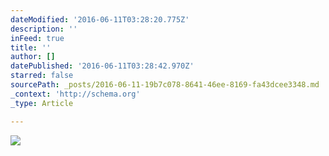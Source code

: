 ```yaml
---
dateModified: '2016-06-11T03:28:20.775Z'
description: ''
inFeed: true
title: ''
author: []
datePublished: '2016-06-11T03:28:42.970Z'
starred: false
sourcePath: _posts/2016-06-11-19b7c078-8641-46ee-8169-fa43dcee3348.md
_context: 'http://schema.org'
_type: Article

---
```

![](https://the-grid-user-content.s3-us-west-2.amazonaws.com/8cd2a3b2-c316-4a0a-b567-7204d6e860f2.jpg)
